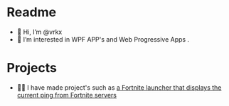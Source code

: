 # Readme
- 👋 Hi, I’m @vrkx
- 👀 I’m interested in WPF APP's and Web Progressive Apps .
# Projects
- 👩‍💻 I have made project's such as [a Fortnite launcher that displays the current ping from Fortnite servers](https://vrkx.github.io/FPing/ )


<!---
vrkx/vrkx is a ✨ special ✨ repository because its `README.md` (this file) appears on your GitHub profile.
You can click the Preview link to take a look at your changes.
--->
